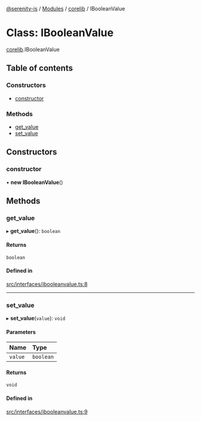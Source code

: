 [@serenity-is](../README.md) / [Modules](../modules.md) / [corelib](../modules/corelib.md) / IBooleanValue

# Class: IBooleanValue

[corelib](../modules/corelib.md).IBooleanValue

## Table of contents

### Constructors

- [constructor](corelib.IBooleanValue.md#constructor)

### Methods

- [get\_value](corelib.IBooleanValue.md#get_value)
- [set\_value](corelib.IBooleanValue.md#set_value)

## Constructors

### constructor

• **new IBooleanValue**()

## Methods

### get\_value

▸ **get_value**(): `boolean`

#### Returns

`boolean`

#### Defined in

[src/interfaces/ibooleanvalue.ts:8](https://github.com/serenity-is/serenity/blob/master/packages/corelib/src/interfaces/ibooleanvalue.ts#line&#x3D;8)

___

### set\_value

▸ **set_value**(`value`): `void`

#### Parameters

| Name | Type |
| :------ | :------ |
| `value` | `boolean` |

#### Returns

`void`

#### Defined in

[src/interfaces/ibooleanvalue.ts:9](https://github.com/serenity-is/serenity/blob/master/packages/corelib/src/interfaces/ibooleanvalue.ts#line&#x3D;9)
